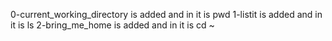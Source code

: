 0-current_working_directory is added and in it is pwd
1-listit is added and in it is ls
2-bring_me_home is added and in it is cd ~
